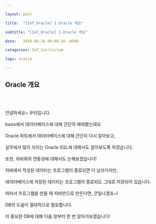 ```yaml
---

layout: post

title:  "[IoT_Oracle] 1.Oracle 개요"

subtitle: "[IoT_Oracle] 1.Oracle 개요"

date:   2018-06-26 09:00:20 -0500

categories: IoT_Curriculum

tags: oracle

---
```


## Oracle 개요

<br>
<br>

안녕하세요~ 꾸리입니다.
<br>
<br>
basis에서 데이터베이스에 대해 간단히 배워봤는데요
<br>
<br>
Oracle 파트에서 데이터베이스에 대해 간단히 다시 알아보고,
<br>
<br>
실무에서 많이 쓰이는 Oracle SQL에 대해서도 알아보도록 하겠습니다.
<br>
<br>
또한, 자바와의 연동성에 대해서도 논해보겠습니다!
<br>
<br>
자바에서 작성된 데이터는 프로그램이 종료되면 다 날라가지만,
<br>
<br>
데이터베이스에 저장된 데이터는 프로그램이 종료되도 그대로 저장되어 있습니다.
<br>
<br>
따라서 프로그램을 만들 때 자바만으로 만든다면, 큰일나겠죠~!
<br>
<br>
DB의 도움이 절대적으로 필요합니다.
<br>
<br>
이 중요한 DB에 대해 다음 장부터 한 번 알아가보겠습니다!








